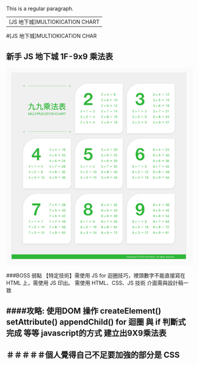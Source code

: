 This is a regular paragraph.

<table>
    <tr>
        <td>[JS 地下城]MULTIOKICATION CHART</td>
    </tr>
</table>

#[JS 地下城]MULTIOKICATION CHAR

## 新手 JS 地下城 1F - 9x9 乘法表

![9X9 Table]( https://github.com/fttp0165/javascript/blob/master/javascript-exercise/undertwon01/1F.PNG  "9x9" )


###BOSS 弱點
【特定技術】需使用 JS for 迴圈技巧，裡頭數字不能直接寫在 HTML 上，需使用 JS 印出。
   需使用 HTML、CSS、JS 技術
    介面需與設計稿一致

####攻略:
使用DOM 操作
**createElement()**
**setAttribute()**
**appendChild()**
for 迴圈 與 if 判斷式 完成 等等 javascript的方式
建立出9X9乘法表
--------------------------------------------------------------------
＃＃＃＃＃個人覺得自己不足要加強的部分是 CSS
---------------------------------------------------------------------

